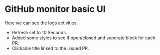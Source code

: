 # GitHub monitor basic UI

Here we can see the logs activities.

- Refresh set to 10 Seconds.
- Added some styles to see if open/closed and seperate block for each PR.
- Clickable title linked to the issued PR.
